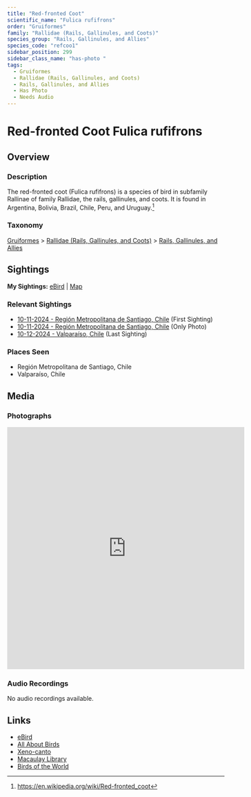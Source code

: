 ```yaml
---
title: "Red-fronted Coot"
scientific_name: "Fulica rufifrons"
order: "Gruiformes"
family: "Rallidae (Rails, Gallinules, and Coots)"
species_group: "Rails, Gallinules, and Allies"
species_code: "refcoo1"
sidebar_position: 299
sidebar_class_name: "has-photo "
tags: 
  - Gruiformes
  - Rallidae (Rails, Gallinules, and Coots)
  - Rails, Gallinules, and Allies
  - Has Photo
  - Needs Audio
---
```


# Red-fronted Coot <span className='sci_name'>Fulica rufifrons</span>

## Overview

### Description
The red-fronted coot (Fulica rufifrons) is a species of bird in subfamily Rallinae of family Rallidae, the rails, gallinules, and coots. It is found in Argentina, Bolivia, Brazil, Chile, Peru, and Uruguay.[^1]

[^1]: https://en.wikipedia.org/wiki/Red-fronted_coot

### Taxonomy
[Gruiformes](/tags/gruiformes) > [Rallidae (Rails, Gallinules, and Coots)](/tags/rallidae-rails-gallinules-and-coots) > [Rails, Gallinules, and Allies](/tags/rails-gallinules-and-allies)


## Sightings

**My Sightings:** [eBird](https://ebird.org/lifelist?r=world&time=life&spp=refcoo1) | [Map](/map?species_code=refcoo1)

### Relevant Sightings

* [10-11-2024 - Región Metropolitana de Santiago, Chile](https://ebird.org/checklist/S198398135) (First Sighting)
* [10-11-2024 - Región Metropolitana de Santiago, Chile](https://ebird.org/checklist/S198398422) (Only Photo)
* [10-12-2024 - Valparaíso, Chile](https://ebird.org/checklist/S198994043) (Last Sighting)

### Places Seen

* Región Metropolitana de Santiago, Chile
* Valparaíso, Chile



## Media
### Photographs
<iframe src="https://macaulaylibrary.org/asset/627867363/embed" width="550" height="560" frameborder="0" allowfullscreen></iframe>

### Audio Recordings
No audio recordings available.

## Links
* [eBird](https://ebird.org/species/refcoo1) 
* [All About Birds](https://www.allaboutbirds.org/guide/refcoo1) 
* [Xeno-canto](https://www.xeno-canto.org/species/fulica-rufifrons) 
* [Macaulay Library](https://search.macaulaylibrary.org/catalog?taxonCode=refcoo1&sort=rating_rank_desc)
* [Birds of the World](https://birdsoftheworld.org/bow/species/refcoo1)
